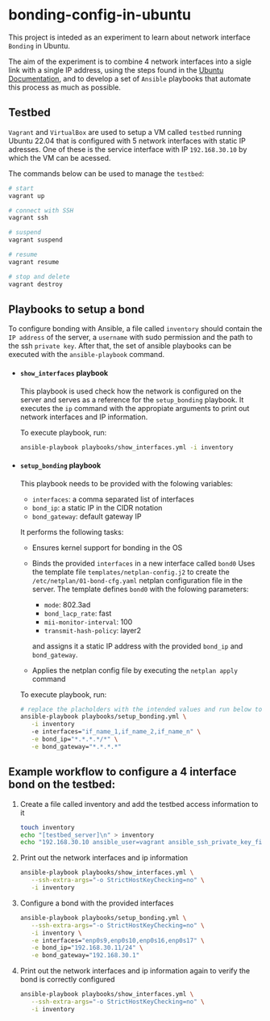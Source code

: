 # bonding-config-in-ubuntu

This project is inteded as an experiment to learn about network interface `Bonding` in Ubuntu.

The aim of the experiment is to combine 4 network interfaces into a sigle link with a single IP address, using the steps found in the [Ubuntu Documentation](https://help.ubuntu.com/community/UbuntuBonding), and to develop a set of `Ansible` playbooks that automate this process as much as possible.


## Testbed 

`Vagrant` and `VirtualBox` are used to setup a VM called `testbed` running Ubuntu 22.04 that is configured with 5 network interfaces with static IP adresses. One of these is the service interface with IP `192.168.30.10` by which the VM can be acessed.


The commands below can be used to manage the `testbed`:
```bash
# start
vagrant up

# connect with SSH
vagrant ssh

# suspend
vagrant suspend

# resume
vagrant resume

# stop and delete
vagrant destroy
```

## Playbooks to setup a bond

To configure bonding with Ansible, a file called `inventory` should contain the `IP address` of the server, a `username` with sudo permission and the path to the ssh `private key`. After that, the set of ansible playbooks can be executed with the `ansible-playbook` command.

- #### `show_interfaces` playbook
  This playbook is used check how the network is configured on the server and serves as a reference for the `setup_bonding` playbook. It executes the `ip` command with the appropiate arguments to print out network interfaces and IP information.

  To execute playbook, run:
  ```bash
  ansible-playbook playbooks/show_interfaces.yml -i inventory 
  ```


- #### `setup_bonding` playbook
  This playbook needs to be provided with the folowing variables: 
  - `interfaces`: a comma separated list of interfaces 
  - `bond_ip`: a static IP in the CIDR notation 
  - `bond_gateway`: default gateway IP 
  
  It performs the following tasks:
  - Ensures kernel support for bonding in the OS
  - Binds the provided `interfaces` in a new interface called `bond0`
    Uses the template file `templates/netplan-config.j2` to create the `/etc/netplan/01-bond-cfg.yaml` netplan configuration file in the server.
    The template defines `bond0` with the folowing parameters:
     - `mode`: 802.3ad
     - `bond_lacp_rate`: fast
     - `mii-monitor-interval`: 100
     - `transmit-hash-policy`: layer2

    and assigns it a static IP address with the provided `bond_ip` and `bond_gateway`.
  - Applies the netplan config file by executing the `netplan apply` command
  
  To execute playbook, run:
  ```bash
  # replace the placholders with the intended values and run below to setup the bond
  ansible-playbook playbooks/setup_bonding.yml \
     -i inventory 
     -e interfaces="if_name_1,if_name_2,if_name_n" \
     -e bond_ip="*.*.*.*/*" \
     -e bond_gateway="*.*.*.*" 
  ```


## Example workflow to configure a 4 interface bond on the testbed:
1. Create a file called inventory and add the testbed access information to it
   ```bash
   touch inventory
   echo "[testbed_server]\n" > inventory
   echo "192.168.30.10 ansible_user=vagrant ansible_ssh_private_key_file=.vagrant/machines/testbed/virtualbox/private_key\n" >> inventory
   ```

2. Print out the network interfaces and ip information
   ```bash
   ansible-playbook playbooks/show_interfaces.yml \
      --ssh-extra-args="-o StrictHostKeyChecking=no" \
      -i inventory 
   ```

3. Configure a bond with the provided interfaces
   ```bash
   ansible-playbook playbooks/setup_bonding.yml \
      --ssh-extra-args="-o StrictHostKeyChecking=no" \
      -i inventory \
      -e interfaces="enp0s9,enp0s10,enp0s16,enp0s17" \
      -e bond_ip="192.168.30.11/24" \
      -e bond_gateway="192.168.30.1" 
   ```

4. Print out the network interfaces and ip information again to verify the bond is correctly configured
   ```bash
   ansible-playbook playbooks/show_interfaces.yml \
      --ssh-extra-args="-o StrictHostKeyChecking=no" \
      -i inventory 
   ```
  
